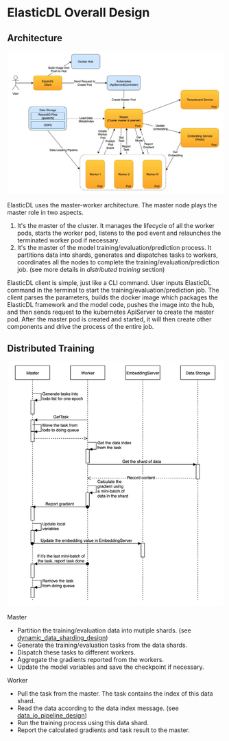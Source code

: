 # ElasticDL Overall Design

## Architecture

![architecture](../images/architecture.png)

ElasticDL uses the master-worker architecture. The master node plays the master role in two aspects.

1. It's the master of the cluster. It manages the lifecycle of all the worker pods, starts the worker pod, listens to the pod event and relaunches the terminated worker pod if necessary.
2. It's the master of the model training/evaluation/prediction process. It partitions data into shards, generates and dispatches tasks to workers, coordinates all the nodes to complete the training/evaluation/prediction job. (see more details in *distributed training* section)

ElasticDL client is simple, just like a CLI command. User inputs ElasticDL command in the terminal to start the training/evaluation/prediction job. The client parses the parameters, builds the docker image which packages the ElasticDL framework and the model code, pushes the image into the hub, and then sends request to the kubernetes ApiServer to create the master pod. After the master pod is created and started, it will then create other components and drive the process of the entire job.

## Distributed Training

![distributed_training_sequence](../images/distributed_training_sequence.jpg)

Master

* Partition the training/evaluation data into mutiple shards. (see [dynamic_data_sharding_design](dynamic_data_sharding_design.md))
* Generate the training/evaluation tasks from the data shards.
* Dispatch these tasks to different workers.
* Aggregate the gradients reported from the workers.
* Update the model variables and save the checkpoint if necessary.

Worker

* Pull the task from the master. The task contains the index of this data shard.
* Read the data according to the data index message. (see [data_io_pipeline_design](data_io_pipeline_design.md))
* Run the training process using this data shard.
* Report the calculated gradients and task result to the master.
